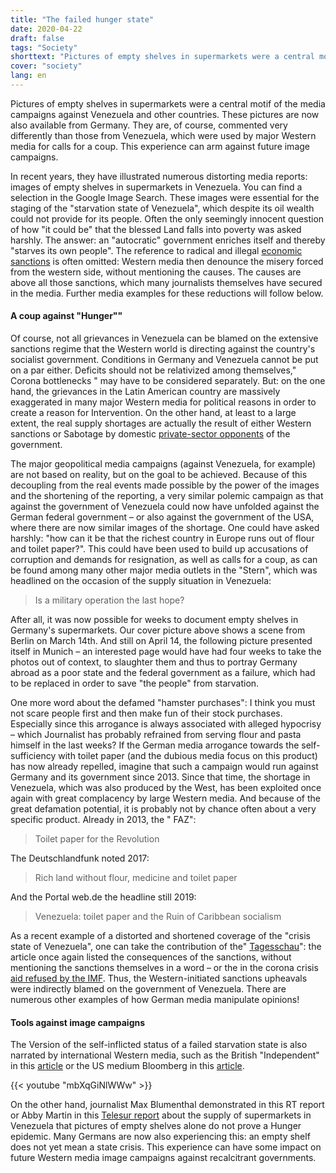 ```yaml
---
title: "The failed hunger state"
date: 2020-04-22
draft: false
tags: "Society"
shorttext: "Pictures of empty shelves in supermarkets were a central motive of the media campaign against Venezuela and other countries. These pictures are now also from Germany."
cover: "society"
lang: en
---
```


Pictures of empty shelves in supermarkets were a central motif of the media campaigns against Venezuela and other countries. These pictures are now also available from Germany. They are, of course, commented very differently than those from Venezuela, which were used by major Western media for calls for a coup. This experience can arm against future image campaigns.

In recent years, they have illustrated numerous distorting media reports: images of empty shelves in supermarkets in Venezuela. You can find a selection in the Google Image Search. These images were essential for the staging of the "starvation state of Venezuela", which despite its oil wealth could not provide for its people. Often the only seemingly innocent question of how "it could be" that the blessed Land falls into poverty was asked harshly. The answer: an "autocratic" government enriches itself and thereby "starves its own people". The reference to radical and illegal [economic sanctions](/static/downloads/IF10715.pdf "Venezuela: Overview of U.S. Sanctions") is often omitted: Western media then denounce the misery forced from the western side, without mentioning the causes. The causes are above all those sanctions, which many journalists themselves have secured in the media. Further media examples for these reductions will follow below.

#### A coup against "Hunger""

Of course, not all grievances in Venezuela can be blamed on the extensive sanctions regime that the Western world is directing against the country's socialist government. Conditions in Germany and Venezuela cannot be put on a par either. Deficits should not be relativized among themselves," Corona bottlenecks " may have to be considered separately. But: on the one hand, the grievances in the Latin American country are massively exaggerated in many major Western media for political reasons in order to create a reason for Intervention. On the other hand, at least to a large extent, the real supply shortages are actually the result of either Western sanctions or Sabotage by domestic [private-sector opponents](https://www.counterpunch.org/2017/08/11/venezuela-target-of-economic-warfare/ "Venezuela: Target of Economic Warfare") of the government.

The major geopolitical media campaigns (against Venezuela, for example) are not based on reality, but on the goal to be achieved. Because of this decoupling from the real events made possible by the power of the images and the shortening of the reporting, a very similar polemic campaign as that against the government of Venezuela could now have unfolded against the German federal government – or also against the government of the USA, where there are now similar images of the shortage. One could have asked harshly: "how can it be that the richest country in Europe runs out of flour and toilet paper?". This could have been used to build up accusations of corruption and demands for resignation, as well as calls for a coup, as can be found among many other major media outlets in the "Stern", which was headlined on the occasion of the supply situation in Venezuela:

> Is a military operation the last hope?

After all, it was now possible for weeks to document empty shelves in Germany's supermarkets. Our cover picture above shows a scene from Berlin on March 14th. And still on April 14, the following picture presented itself in Munich – an interested page would have had four weeks to take the photos out of context, to slaughter them and thus to portray Germany abroad as a poor state and the federal government as a failure, which had to be replaced in order to save "the people" from starvation.

One more word about the defamed "hamster purchases": I think you must not scare people first and then make fun of their stock purchases. Especially since this arrogance is always associated with alleged hypocrisy – which Journalist has probably refrained from serving flour and pasta himself in the last weeks? If the German media arrogance towards the self-sufficiency with toilet paper (and the dubious media focus on this product) has now already repelled, imagine that such a campaign would run against Germany and its government since 2013. Since that time, the shortage in Venezuela, which was also produced by the West, has been exploited once again with great complacency by large Western media. And because of the great defamation potential, it is probably not by chance often about a very specific product. Already in 2013, the " FAZ":

> Toilet paper for the Revolution

The Deutschlandfunk noted 2017:

> Rich land without flour, medicine and toilet paper

And the Portal web.de the headline still 2019:

> Venezuela: toilet paper and the Ruin of Caribbean socialism

As a recent example of a distorted and shortened coverage of the "crisis state of Venezuela", one can take the contribution of the" [Tagesschau](https://www.tagesschau.de/ausland/venezuela-corona-101.html "Ein Krisenstaat kämpft gegen das Virus")": the article once again listed the consequences of the sanctions, without mentioning the sanctions themselves in a word – or the in the corona crisis [aid refused by the IMF](https://amerika21.de/2020/03/238325/iwf-venezuela-coronavirus "IWF verweigert Venezuela Hilfe gegen Corona-Pandemie"). Thus, the Western-initiated sanctions upheavals were indirectly blamed on the government of Venezuela. There are numerous other examples of how German media manipulate opinions!

#### Tools against image campaigns

The Version of the self-inflicted status of a failed starvation state is also narrated by international Western media, such as the British "Independent" in this [article](https://www.independent.co.uk/news/world/venezuela-crisis-food-inflation-refugees-life-people-maduro-a8762311.html "Venezuela crisis: Beyond the political drama, normal people are struggling to survive") or the US medium Bloomberg in this [article](https://www.bloomberg.com/news/articles/2019-01-23/what-s-worse-torture-or-starvation-venezuelans-to-answer-today "What’s Worse: Torture or Starvation? Venezuelans to Answer Today").

{{< youtube "mbXqGiNlWWw" >}}

On the other hand, journalist Max Blumenthal demonstrated in this RT report or Abby Martin in this [Telesur report](https://www.resumen-english.org/2017/07/abby-martin-busts-open-myths-on-venezuelas-food-crisis-shelves-fully-stocked/ "Abby Martin Busts Open Myths on Venezuela’s Food Crisis: ‘Shelves Fully Stocked’") about the supply of supermarkets in Venezuela that pictures of empty shelves alone do not prove a Hunger epidemic. Many Germans are now also experiencing this: an empty shelf does not yet mean a state crisis. This experience can have some impact on future Western media image campaigns against recalcitrant governments.

